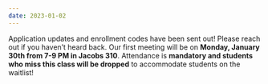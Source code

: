 ```yaml
---
date: 2023-01-02
---
```

Application updates and enrollment codes have been sent out! Please reach out if you haven’t heard back. Our first meeting will be on **Monday, January 30th from 7-9 PM in Jacobs 310**. Attendance is **mandatory and students who miss this class will be dropped** to accommodate students on the waitlist!